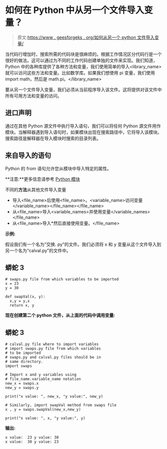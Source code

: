 # 如何在 Python 中从另一个文件导入变量？

> 原文:[https://www . geesforgeks . org/如何从另一个 python 文件导入变量/](https://www.geeksforgeeks.org/how-to-import-variables-from-another-file-in-python/)

当代码行增加时，搜索所需的代码块是很麻烦的。根据工作情况区分代码行是一个很好的做法。这可以通过为不同的工作代码创建单独的文件来实现。我们知道，Python 中的各种库提供了各种方法和变量，我们使用简单的导入<library_name>就可以访问这些方法和变量。比如数学库。如果我们想使用 pi 变量，我们使用 import math，然后是 math.pi。</library_name>

要从另一个文件导入变量，我们必须从当前程序导入该文件。这将提供对该文件中所有可用方法和变量的访问。

## 进口声明

通过在其他 Python 源文件中执行导入语句，我们可以将任何 Python 源文件用作模块。当解释器遇到导入语句时，如果模块出现在搜索路径中，它将导入该模块。搜索路径是解释器在导入模块时搜索的目录列表。

## 来自导入的语句

Python 的 from 语句允许您从模块中导入特定的属性。

**注意:**更多信息请参考 [Python 模块](https://www.geeksforgeeks.org/python-modules/)

不同的**方法**从其他文件导入变量

*   导入<file_name>后使用<file_name>。<variable_name>访问变量</variable_name></file_name></file_name>
*   从<file_name>导入<variable_names>并使用变量</variable_names></file_name>
*   从<file_name>导入*然后直接使用变量。</file_name>

**示例:**

假设我们有一个名为“交换. py”的文件。我们必须将 x 和 y 变量从这个文件导入到另一个名为“calval.py”的文件中。

## 蟒蛇 3

```
# swaps.py file from which variables to be imported
x = 23
y = 30

def swapVal(x, y):
  x,y = y,x
  return x, y
```

**现在创建第二个 python 文件，从上面的代码中调用变量:**

## 蟒蛇 3

```
# calval.py file where to import variables
# import swaps.py file from which variables 
# to be imported
# swaps.py and calval.py files should be in 
# same directory.
import swaps

# Import x and y variables using 
# file_name.variable_name notation
new_x = swaps.x
new_y = swaps.y

print("x value: ", new_x, "y value:", new_y)

# Similarly, import swapVal method from swaps file
x , y = swaps.swapVal(new_x,new_y)

print("x value: ", x, "y value:", y)
```

**输出:**

```
x value:  23 y value: 30
x value:  30 y value: 23
```